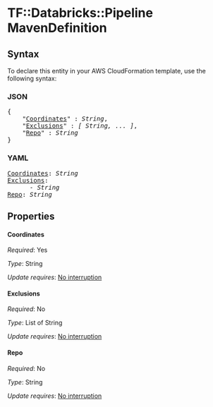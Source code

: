 # TF::Databricks::Pipeline MavenDefinition

## Syntax

To declare this entity in your AWS CloudFormation template, use the following syntax:

### JSON

<pre>
{
    "<a href="#coordinates" title="Coordinates">Coordinates</a>" : <i>String</i>,
    "<a href="#exclusions" title="Exclusions">Exclusions</a>" : <i>[ String, ... ]</i>,
    "<a href="#repo" title="Repo">Repo</a>" : <i>String</i>
}
</pre>

### YAML

<pre>
<a href="#coordinates" title="Coordinates">Coordinates</a>: <i>String</i>
<a href="#exclusions" title="Exclusions">Exclusions</a>: <i>
      - String</i>
<a href="#repo" title="Repo">Repo</a>: <i>String</i>
</pre>

## Properties

#### Coordinates

_Required_: Yes

_Type_: String

_Update requires_: [No interruption](https://docs.aws.amazon.com/AWSCloudFormation/latest/UserGuide/using-cfn-updating-stacks-update-behaviors.html#update-no-interrupt)

#### Exclusions

_Required_: No

_Type_: List of String

_Update requires_: [No interruption](https://docs.aws.amazon.com/AWSCloudFormation/latest/UserGuide/using-cfn-updating-stacks-update-behaviors.html#update-no-interrupt)

#### Repo

_Required_: No

_Type_: String

_Update requires_: [No interruption](https://docs.aws.amazon.com/AWSCloudFormation/latest/UserGuide/using-cfn-updating-stacks-update-behaviors.html#update-no-interrupt)

